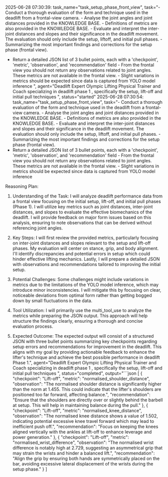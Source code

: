 2025-06-28 07:30:39: task_name="task_setup_phase_front_view", task="- Conduct a thorough evaluation of the form and technique used in the deadlift from a frontal-view camera. - Analyse the joint angles and joint distances provided in the KNOWLEDGE BASE. - Definitions of metrics are also provided in the KNOWLEDGE BASE. - Evaluate and interpret the inter-joint distances and slopes and their significance in the deadlift movement. The evaluation should only include the setup, liftoff, and initial pull phases. - Summarizing the most important findings and corrections for the setup phase (frontal view).
- Return a detailed JSON list of 3 bullet points, each with a 'checkpoint', 'metric', 'observation', and 'recommendation' field - From the frontal view you should not return any observations related to joint angles. These metrics are not available in the frontal view. - Slight variations in metrics should be expected since data is captured from YOLO model inference
", agent="Deadlift Expert Olympic Lifting Physical Trainer and Coach specializing in deadlift phase 1 , specifically the setup, lift-off and initial pull techniques
", status="started"
2025-06-28 07:30:54: task_name="task_setup_phase_front_view", task="- Conduct a thorough evaluation of the form and technique used in the deadlift from a frontal-view camera. - Analyse the joint angles and joint distances provided in the KNOWLEDGE BASE. - Definitions of metrics are also provided in the KNOWLEDGE BASE. - Evaluate and interpret the inter-joint distances and slopes and their significance in the deadlift movement. The evaluation should only include the setup, liftoff, and initial pull phases. - Summarizing the most important findings and corrections for the setup phase (frontal view).
- Return a detailed JSON list of 3 bullet points, each with a 'checkpoint', 'metric', 'observation', and 'recommendation' field - From the frontal view you should not return any observations related to joint angles. These metrics are not available in the frontal view. - Slight variations in metrics should be expected since data is captured from YOLO model inference


Reasoning Plan:
1. Understanding of the Task: I will analyze deadlift performance data from a frontal view focusing on the initial setup, lift-off, and initial pull phases (Phase 1). I will utilize key metrics such as joint distances, inter-joint distances, and slopes to evaluate the effective biomechanics of the deadlift. I will provide feedback on major form issues based on this analysis, ensuring to note observations that can be derived without referencing joint angles.

2. Key Steps: I will first review the provided metrics, particularly focusing on inter-joint distances and slopes relevant to the setup and lift-off phases. My evaluation will center on stance, grip, and body alignment. I'll identify discrepancies and potential errors in setup which could hinder effective lifting mechanics. Lastly, I will prepare a detailed JSON with observations and recommendations tailored to improving the initial setup.

3. Potential Challenges: Some challenges might include variations in metrics due to the limitations of the YOLO model inference, which may introduce minor inconsistencies. I will mitigate this by focusing on clear, noticeable deviations from optimal form rather than getting bogged down by small fluctuations in the data.

4. Tool Utilization: I will primarily use the multi_tool_use to analyze the metrics while preparing the JSON output. This approach will help structure the findings clearly, ensuring a thorough and concise evaluation process.

5. Expected Outcome: The expected output will consist of a structured JSON with three bullet points summarizing key checkpoints regarding setup errors and recommendations for improvement in the deadlift. This aligns with my goal by providing actionable feedback to enhance the lifter's technique and achieve the best possible performance in deadlift Phase 1.", agent="Deadlift Expert Olympic Lifting Physical Trainer and Coach specializing in deadlift phase 1 , specifically the setup, lift-off and initial pull techniques
", status="completed", output="```json
[
    {
        "checkpoint": "Lift-off",
        "metric": "normalised_shoulder_distance",
        "observation": "The normalised shoulder distance is significantly higher than the norm at 1.455. This could indicate that the lifter's shoulders are positioned too far forward, affecting balance.",
        "recommendation": "Ensure that the shoulders are directly over or slightly behind the barbell at setup. This will help in maintaining balance during the pull."
    },
    {
        "checkpoint": "Lift-off",
        "metric": "normalised_knee_distance",
        "observation": "The normalised knee distance shows a value of 1.502, indicating potential excessive knee travel forward which may lead to inefficient push off.",
        "recommendation": "Focus on keeping the knees aligned vertically with the ankles at lift-off to enhance leverage and power generation."
    },
    {
        "checkpoint": "Lift-off",
        "metric": "normalised_wrist_difference",
        "observation": "The normalised wrist difference is notably high at 2.729, suggesting an asymmetrical grip that may strain the wrists and hinder a balanced lift.",
        "recommendation": "Align the grip by ensuring both hands are symmetrically placed on the bar, avoiding excessive lateral displacement of the wrists during the setup phase."
    }
]
```"
